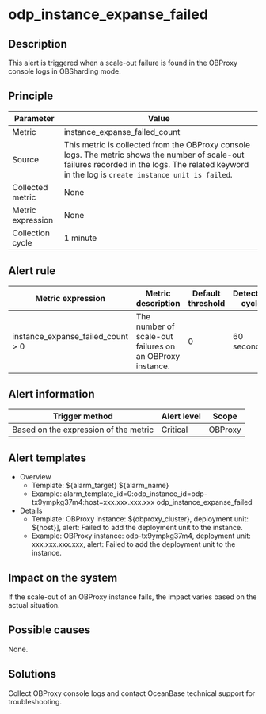 # odp_instance_expanse_failed

## Description

This alert is triggered when a scale-out failure is found in the OBProxy console logs in OBSharding mode.

## Principle

| Parameter | Value |
|-----|----|
| Metric | instance_expanse_failed_count |
| Source | This metric is collected from the OBProxy console logs. The metric shows the number of scale-out failures recorded in the logs. The related keyword in the log is `create instance unit is failed`.  |
| Collected metric | None |
| Metric expression | None |
| Collection cycle | 1 minute |

## Alert rule

| Metric expression | Metric description | Default threshold | Detection cycle | Elimination cycle |
|-----|----|-----|----|----|
| instance_expanse_failed_count > 0 | The number of scale-out failures on an OBProxy instance. | 0 | 60 seconds | 5 minutes |

## Alert information

| Trigger method | Alert level | Scope |
|-----|----|----|
| Based on the expression of the metric | Critical | OBProxy |

## Alert templates

* Overview
  * Template: ${alarm_target} ${alarm_name}
  * Example: alarm_template_id=0:odp_instance_id=odp-tx9ympkg37m4:host=xxx.xxx.xxx.xxx odp_instance_expanse_failed
* Details
  * Template: OBProxy instance: ${obproxy_cluster}, deployment unit: ${host}], alert: Failed to add the deployment unit to the instance.
  * Example: OBProxy instance: odp-tx9ympkg37m4, deployment unit: xxx.xxx.xxx.xxx, alert: Failed to add the deployment unit to the instance.

## Impact on the system

If the scale-out of an OBProxy instance fails, the impact varies based on the actual situation.

## Possible causes

None.

## Solutions

Collect OBProxy console logs and contact OceanBase technical support for troubleshooting.
